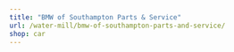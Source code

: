 ```yaml
---
title: "BMW of Southampton Parts & Service"
url: /water-mill/bmw-of-southampton-parts-and-service/
shop: car
---
```

